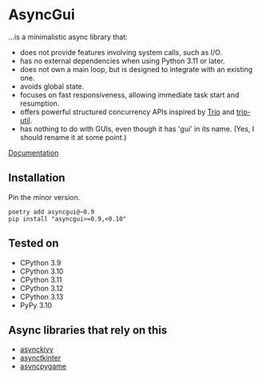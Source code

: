 # AsyncGui

...is a minimalistic async library that:

- does not provide features involving system calls, such as I/O.
- has no external dependencies when using Python 3.11 or later.
- does not own a main loop, but is designed to integrate with an existing one.
- avoids global state.
- focuses on fast responsiveness, allowing immediate task start and resumption.
- offers powerful structured concurrency APIs inspired by [Trio](https://trio.readthedocs.io/en/stable/) and [trio-util](https://trio-util.readthedocs.io/en/latest/).
- has nothing to do with GUIs, even though it has 'gui' in its name. (Yes, I should rename it at some point.)

[Documentation](https://asyncgui.github.io/asyncgui/)

## Installation

Pin the minor version.

```text
poetry add asyncgui@~0.9
pip install "asyncgui>=0.9,<0.10"
```

## Tested on

- CPython 3.9
- CPython 3.10
- CPython 3.11
- CPython 3.12
- CPython 3.13
- PyPy 3.10

## Async libraries that rely on this

- [asynckivy](https://github.com/asyncgui/asynckivy)
- [asynctkinter](https://github.com/asyncgui/asynctkinter)
- [asyncpygame](https://github.com/asyncgui/asyncpygame)
